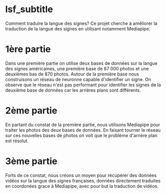 # lsf_subtitle

Comment traduire la langue des signes? 
Ce projet cherche à améliorer la traduction de la langue des signes en utilisant notamment Mediapipe.

# 1ère partie

Dans une première partie on utilise deux bases de données sur la langue des signes américaines, une première base de 87 000 photos et une deuxièmes bas de 870 photos.
Autour de la première base nous construisons un réseau de neuronne capable d'identifier un signe. On observe que le réseau n'est pas performant pour identifier les signes de la deuxième base de données car les arrières plans sont différents.

# 2ème partie 

En partant du constat de la première partie, nous utilisons Mediapipe pour traiter les photos des deux bases de données. En faisant tourner le réseau sur ces nouvelles bases de photos on voit que le problème d'arrière plan est résolut. 

# 3ème partie

Forts de ce constat, nous créons un moyen pour récupérer des données vidéos sur la langue des signes françaises, données directement traduites en coordonées grace à Mediapipe, avec pour but la traduction de vidéos. 


